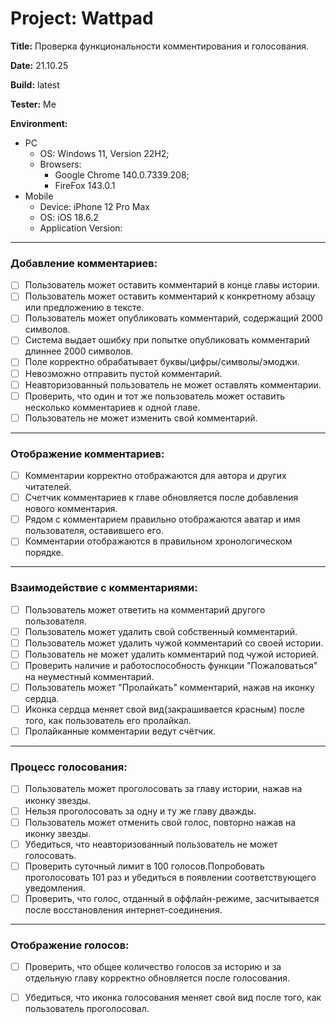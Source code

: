 # Project: Wattpad 
**Title:** Проверка функциональности комментирования и голосования.

**Date:** 21.10.25

**Build:** latest

**Tester:** Me

**Environment:**
* PC
    * OS: Windows 11, Version 22H2; 
    * Browsers: 
        * Google Chrome 140.0.7339.208;
        * FireFox 143.0.1
* Mobile
    * Device: iPhone 12 Pro Max
    * OS: iOS 18.6.2
    * Application Version:

---

### Добавление комментариев:
- [ ] Пользователь может оставить комментарий в конце главы истории.
- [ ] Пользователь может оставить комментарий к конкретному абзацу или предложению в тексте.
- [ ] Пользователь может опубликовать комментарий, содержащий 2000 символов.
- [ ] Система выдает ошибку при попытке опубликовать комментарий длиннее 2000 символов.
- [ ] Поле корректно обрабатывает буквы/цифры/символы/эмоджи.
- [ ] Невозможно отправить пустой комментарий.
- [ ] Неавторизованный пользователь не может оставлять комментарии.
- [ ] Проверить, что один и тот же пользователь может оставить несколько комментариев к одной главе.
- [ ] Пользователь не может изменить свой комментарий.

--- 

### Отображение комментариев:
- [ ] Комментарии корректно отображаются для автора и других читателей.
- [ ] Счетчик комментариев к главе обновляется после добавления нового комментария.
- [ ] Рядом с комментарием правильно отображаются аватар и имя пользователя, оставившего его.
- [ ] Комментарии отображаются в правильном хронологическом порядке.

---

### Взаимодействие с комментариями:
- [ ] Пользователь может ответить на комментарий другого пользователя.
- [ ] Пользователь может удалить свой собственный комментарий.
- [ ] Пользователь может удалить чужой комментарий со своей истории.
- [ ] Пользователь не может удалить комментарий под чужой историей.
- [ ] Проверить наличие и работоспособность функции "Пожаловаться" на неуместный комментарий.
- [ ] Пользователь может "Пролайкать" комментарий, нажав на иконку сердца.
- [ ] Иконка сердца меняет свой вид(закрашивается красным) после того, как пользователь его пролайкал.
- [ ] Пролайканные комментарии ведут счётчик.

---

### Процесс голосования:
- [ ] Пользователь может проголосовать за главу истории, нажав на иконку звезды.
- [ ] Нельзя проголосовать за одну и ту же главу дважды.
- [ ] Пользователь может отменить свой голос, повторно нажав на иконку звезды.
- [ ] Убедиться, что неавторизованный пользователь не может голосовать.
- [ ] Проверить суточный лимит в 100 голосов.Попробовать проголосовать 101 раз и убедиться в появлении соответствующего уведомления.
- [ ] Проверить, что голос, отданный в оффлайн-режиме, засчитывается после восстановления интернет-соединения.

---

### Отображение голосов:
- [ ] Проверить, что общее количество голосов за историю и за отдельную главу корректно обновляется после голосования.
- [ ] Убедиться, что иконка голосования меняет свой вид после того, как пользователь проголосовал.


